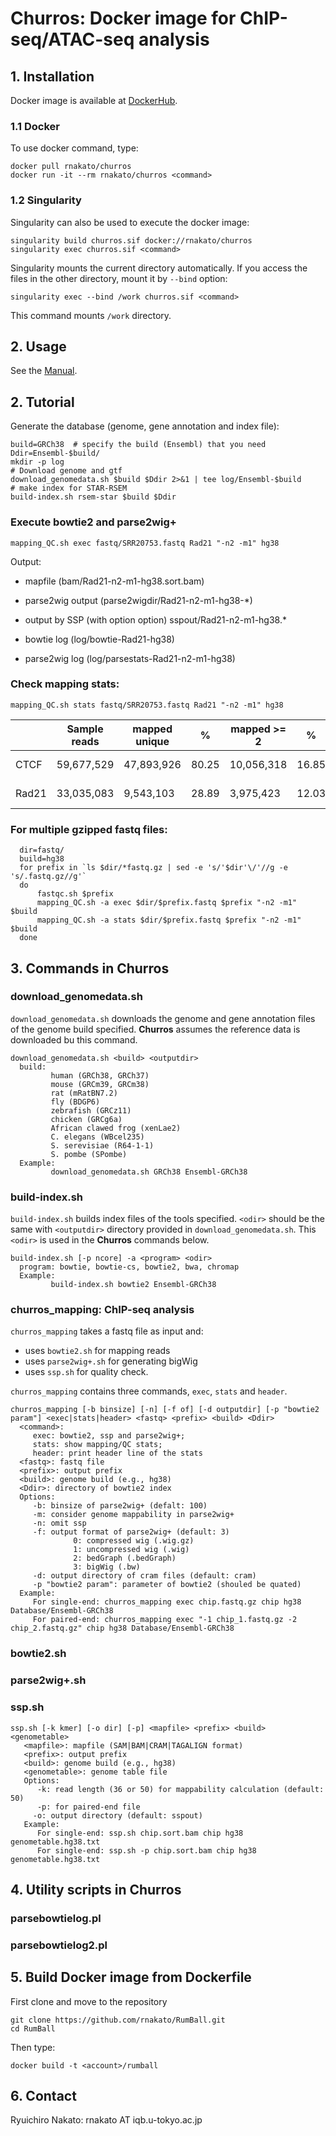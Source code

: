 # Churros: Docker image for ChIP-seq/ATAC-seq analysis

## 1. Installation

Docker image is available at [DockerHub](https://hub.docker.com/r/rnakato/churros).

### 1.1 Docker 
To use docker command, type:

    docker pull rnakato/churros
    docker run -it --rm rnakato/churros <command>

### 1.2 Singularity

Singularity can also be used to execute the docker image:

    singularity build churros.sif docker://rnakato/churros
    singularity exec churros.sif <command>

Singularity mounts the current directory automatically. If you access the files in the other directory, mount it by `--bind` option:

    singularity exec --bind /work churros.sif <command>
    
This command mounts `/work` directory.


## 2. Usage

See the [Manual](https://churros.readthedocs.io/en/latest/).

## 2. Tutorial

Generate the database (genome, gene annotation and index file):

    build=GRCh38  # specify the build (Ensembl) that you need
    Ddir=Ensembl-$build/
    mkdir -p log
    # Download genome and gtf
    download_genomedata.sh $build $Ddir 2>&1 | tee log/Ensembl-$build
    # make index for STAR-RSEM 
    build-index.sh rsem-star $build $Ddir

### Execute bowtie2 and parse2wig+

    mapping_QC.sh exec fastq/SRR20753.fastq Rad21 "-n2 -m1" hg38

Output:
* mapfile (bam/Rad21-n2-m1-hg38.sort.bam)

* parse2wig output (parse2wigdir/Rad21-n2-m1-hg38-*)

* output by SSP (with option option)
 sspout/Rad21-n2-m1-hg38.*

* bowtie log (log/bowtie-Rad21-hg38)

* parse2wig log (log/parsestats-Rad21-n2-m1-hg38)


### Check mapping stats:

    mapping_QC.sh stats fastq/SRR20753.fastq Rad21 "-n2 -m1" hg38

||Sample	reads	|mapped unique	|%	|mapped >= 2	|%	|mapped total	|%	|unmapped	|%	|Nonredundant	|Redundant	|Complexity for10M	|Read depth	|Genome coverage	|Tested_reads	|GC summit	|NSC	|RSC	|Qtag|
----|----|----|----|----|----|----|----|----|----|----|----|----|----|----|----|----|----|----|----
|CTCF |	59,677,529	|47,893,926	|80.25	|10,056,318	|16.85	|57,950,244	|97.11	|1,727,285	|2.89	|19856031 (41.5%)	|28037895 (58.5%)	|0.732	|1.11	|0.99	|7,320,051 / 9,995,223|	43	|1.131071|	1.729936|	2|
|Rad21	|33,035,083	|9,543,103	|28.89	|3,975,423	|12.03	|13,518,526	|40.92	|19,516,557	|59.08	|8321928 (87.2%)	|1221175 (12.8%)|(0.872)	|0.46	|0.99	|8,321,928 / 9,543,103	|50	|1.162648	|0.9433482	|0|


### For multiple gzipped fastq files:

      dir=fastq/
      build=hg38
      for prefix in `ls $dir/*fastq.gz | sed -e 's/'$dir'\/'//g -e 's/.fastq.gz//g'`
      do
          fastqc.sh $prefix
          mapping_QC.sh -a exec $dir/$prefix.fastq $prefix "-n2 -m1" $build
          mapping_QC.sh -a stats $dir/$prefix.fastq $prefix "-n2 -m1" $build
      done


## 3. Commands in Churros

### download_genomedata.sh

`download_genomedata.sh` downloads the genome and gene annotation files of the genome build specified.
**Churros** assumes the reference data is downloaded bu this command.

    download_genomedata.sh <build> <outputdir>
      build:
             human (GRCh38, GRCh37)
             mouse (GRCm39, GRCm38)
             rat (mRatBN7.2)
             fly (BDGP6)
             zebrafish (GRCz11)
             chicken (GRCg6a)
             African clawed frog (xenLae2)
             C. elegans (WBcel235)
             S. serevisiae (R64-1-1)
             S. pombe (SPombe)
      Example:
             download_genomedata.sh GRCh38 Ensembl-GRCh38


### build-index.sh

`build-index.sh` builds index files of the tools specified. `<odir>` should be the same with `<outputdir>` directory provided in `download_genomedata.sh`. 
This `<odir>` is used in the **Churros** commands below.

    build-index.sh [-p ncore] -a <program> <odir>
      program: bowtie, bowtie-cs, bowtie2, bwa, chromap
      Example:
             build-index.sh bowtie2 Ensembl-GRCh38

### churros_mapping: ChIP-seq analysis

`churros_mapping` takes a fastq file as input and:
- uses `bowtie2.sh` for mapping reads
- uses `parse2wig+.sh` for generating bigWig
- uses `ssp.sh` for quality check.

`churros_mapping` contains three commands, `exec`, `stats` and `header`.

    churros_mapping [-b binsize] [-n] [-f of] [-d outputdir] [-p "bowtie2 param"] <exec|stats|header> <fastq> <prefix> <build> <Ddir>
      <command>:
         exec: bowtie2, ssp and parse2wig+;
         stats: show mapping/QC stats;
         header: print header line of the stats
      <fastq>: fastq file
      <prefix>: output prefix
      <build>: genome build (e.g., hg38)
      <Ddir>: directory of bowtie2 index
      Options:
         -b: binsize of parse2wig+ (defalt: 100)
         -m: consider genome mappability in parse2wig+
         -n: omit ssp
         -f: output format of parse2wig+ (default: 3)
                  0: compressed wig (.wig.gz)
                  1: uncompressed wig (.wig)
                  2: bedGraph (.bedGraph)
                  3: bigWig (.bw)
         -d: output directory of cram files (default: cram)
         -p "bowtie2 param": parameter of bowtie2 (shouled be quated)
      Example:
         For single-end: churros_mapping exec chip.fastq.gz chip hg38 Database/Ensembl-GRCh38
         For paired-end: churros_mapping exec "-1 chip_1.fastq.gz -2 chip_2.fastq.gz" chip hg38 Database/Ensembl-GRCh38

          
### bowtie2.sh

### parse2wig+.sh 

### ssp.sh

    ssp.sh [-k kmer] [-o dir] [-p] <mapfile> <prefix> <build> <genometable>
       <mapfile>: mapfile (SAM|BAM|CRAM|TAGALIGN format)
       <prefix>: output prefix
       <build>: genome build (e.g., hg38)
       <genometable>: genome table file
       Options:
          -k: read length (36 or 50) for mappability calculation (default: 50)
          -p: for paired-end file
         -o: output directory (default: sspout)
       Example:
          For single-end: ssp.sh chip.sort.bam chip hg38 genometable.hg38.txt
          For single-end: ssp.sh -p chip.sort.bam chip hg38 genometable.hg38.txt


## 4. Utility scripts in Churros
   
### parsebowtielog.pl

### parsebowtielog2.pl

## 5. Build Docker image from Dockerfile

First clone and move to the repository

    git clone https://github.com/rnakato/RumBall.git
    cd RumBall

Then type:

    docker build -t <account>/rumball

## 6. Contact

Ryuichiro Nakato: rnakato AT iqb.u-tokyo.ac.jp
